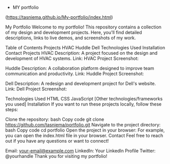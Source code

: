 - MY portfolio

(https://tasniema.github.io/My-portfolio/index.html)

My Portfolio
Welcome to my portfolio! This repository contains a collection of my design and development projects. Here, you'll find detailed descriptions, links to live demos, and screenshots of my work.

Table of Contents
Projects
HVAC
Huddle
Dell
Technologies Used
Installation
Contact
Projects
HVAC
Description: A project focused on the design and development of HVAC systems.
Link: HVAC Project
Screenshot:

Huddle
Description: A collaboration platform designed to improve team communication and productivity.
Link: Huddle Project
Screenshot:

Dell
Description: A redesign and development project for Dell's website.
Link: Dell Project
Screenshot:

Technologies Used
HTML
CSS
JavaScript
[Other technologies/frameworks you used]
Installation
If you want to run these projects locally, follow these steps:

Clone the repository:
bash
Copy code
git clone https://github.com/tasniema/portfolio.git
Navigate to the project directory:
bash
Copy code
cd portfolio
Open the project in your browser:
For example, you can open the index.html file in your browser.
Contact
Feel free to reach out if you have any questions or want to connect!

Email: your-email@example.com
LinkedIn: Your LinkedIn Profile
Twitter: @yourhandle
Thank you for visiting my portfolio!

